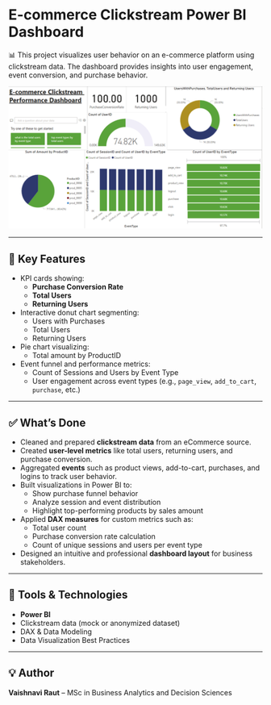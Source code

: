 # E-commerce Clickstream Power BI Dashboard

📊 This project visualizes user behavior on an e-commerce platform using clickstream data. The dashboard provides insights into user engagement, event conversion, and purchase behavior.


![Dashboard Preview](https://github.com/vaish1898/ecommerce-clickstream-powerbi-dashboard/blob/main/Dashboard.png)

---

## 📌 Key Features
- KPI cards showing:
  - **Purchase Conversion Rate**
  - **Total Users**
  - **Returning Users**
- Interactive donut chart segmenting:
  - Users with Purchases
  - Total Users
  - Returning Users
- Pie chart visualizing:
  - Total amount by ProductID
- Event funnel and performance metrics:
  - Count of Sessions and Users by Event Type
  - User engagement across event types (e.g., `page_view`, `add_to_cart`, `purchase`, etc.)

---

## ✅ What’s Done

- Cleaned and prepared **clickstream data** from an eCommerce source.
- Created **user-level metrics** like total users, returning users, and purchase conversion.
- Aggregated **events** such as product views, add-to-cart, purchases, and logins to track user behavior.
- Built visualizations in Power BI to:
  - Show purchase funnel behavior
  - Analyze session and event distribution
  - Highlight top-performing products by sales amount
- Applied **DAX measures** for custom metrics such as:
  - Total user count
  - Purchase conversion rate calculation
  - Count of unique sessions and users per event type
- Designed an intuitive and professional **dashboard layout** for business stakeholders.

---

## 🧰 Tools & Technologies
- **Power BI**
- Clickstream data (mock or anonymized dataset)
- DAX & Data Modeling
- Data Visualization Best Practices

---

## 💡 Author
**Vaishnavi Raut** – MSc in Business Analytics and Decision Sciences  





